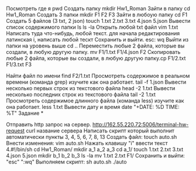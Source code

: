 Посмотреть где я pwd
Создать папку mkdir Hw1_Roman
Зайти в папку cd Hw1_Roman
Создать 3 папки mkdir F1 F2 F3
Зайти в любоую папку cd F1
Создать 5 файлов (3 txt, 2 json) touch 1.txt 2.txt 3.txt 4.json 5.json
Вывести список содержимого папки ls ls -la
Открыть любой txt файл vim 1.txt
Написать туда что-нибудь, любой текст. для начала редактирования латинская i, написать любой тескт
Сохранить и выйти. esc: wq
Выйти из папки на уровень выше cd ..
Переместить любые 2 файла, которые вы создали, в любую другую папку. mv F1/1.txt F1/4.json F2
Скопировать любые 2 файла, которые вы создали, в любую другую папку.cp F1/2.txt F1/3.txt F3

Найти файл по имени find F2/1.txt
Просмотреть содержимое в реальном времени (команда grep) изучите как она работает. tail -f 1.json
Вывести несколько первых строк из текстового файла head -2 1.txt
Вывести несколько последних строк из текстового файла tail -2 1.txt
Просмотреть содержимое длинного файла (команда less) изучите как она работает. less 1.txt
Вывести дату и время date "+DATE: %D TIME: %T"
Задание *

Отправить http запрос на сервер. http://162.55.220.72:5006/terminal-hw-request curl название сервера
Написать скрипт который выполнит автоматически пункты 3, 4, 5, 6, 7, 8, 13
Создать файл: touch auto.sh
Внести изменения: vim auto.sh
Нажать клавишу "i" ввести текст 4.#!/bin/sh
cd Hw1_Roman/
mkdir a_1 a_2 a_3
cd a_1/
touch 1.txt 2.txt 3.txt 4.json 5.json
mkdir b_1 b_2 b_3
ls -la
mv 1.txt 2.txt F1/
Cохранить и выйти: "esc" ":wq"
Выполняем скрипт: sh auto.sh ./auto